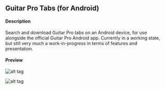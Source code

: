 ## Guitar Pro Tabs (for Android)

#### Description
Search and download Guitar Pro tabs on an Android device, for use alongside the official Guitar Pro Android app. Currently in a working state, but still very much a work-in-progress in terms of features and presentation.

#### Preview
![alt tag](http://i.imgur.com/ZzZy33g.png)

![alt tag](http://i.imgur.com/uYWT8md.png?1)
